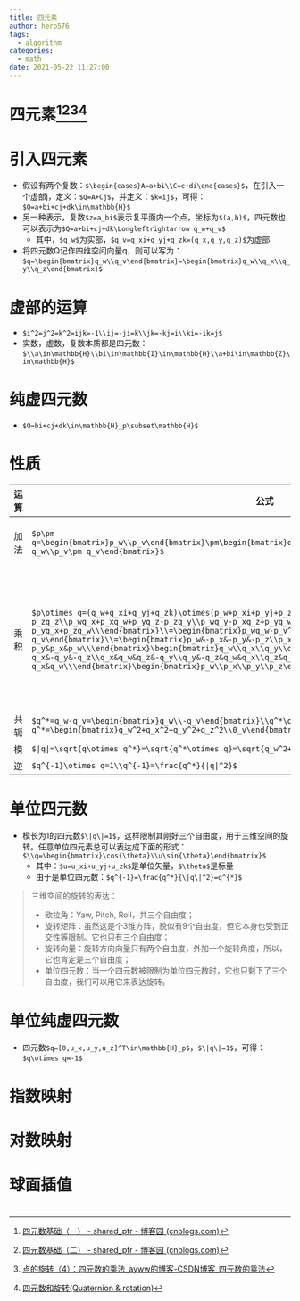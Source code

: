 ```yaml
---
title: 四元素
author: hero576
tags:
  - algorithm
categories:
  - math
date: 2021-05-22 11:27:00
---
```

# 四元素[^1][^2][^3][^4]
[^1]:[四元数基础（一） - shared_ptr - 博客园 (cnblogs.com)](https://www.cnblogs.com/tchenai/p/9767510.html)
[^2]:[四元数基础（二） - shared_ptr - 博客园 (cnblogs.com)](https://www.cnblogs.com/tchenai/p/9775269.html)
[^3]:[点的旋转（4）：四元数的乘法_ayww的博客-CSDN博客_四元数的乘法](https://blog.csdn.net/u011760195/article/details/85382640)
[^4]:[四元数和旋转(Quaternion & rotation)](https://www.cnblogs.com/leixinyue/p/13469155.html)

# 引入四元素
- 假设有两个复数：`$\begin{cases}A=a+bi\\C=c+di\end{cases}$`，在引入一个虚部j，定义：`$Q=A+Cj$`，并定义：`$k=ij$`，可得：`$Q=a+bi+cj+dk\in\mathbb{H}$`
- 另一种表示，复数`$z=a_bi$`表示复平面内一个点，坐标为`$(a,b)$`，四元数也可以表示为`$Q=a+bi+cj+dk\Longleftrightarrow q_w+q_v$`
    - 其中，`$q_w$`为实部，`$q_v=q_xi+q_yj+q_zk=(q_x,q_y,q_z)$`为虚部
- 将四元数Q记作四维空间向量q，则可以写为：`$q=\begin{bmatrix}q_w\\q_v\end{bmatrix}=\begin{bmatrix}q_w\\q_x\\q_y\\q_z\end{bmatrix}$`

# 虚部的运算
- `$i^2=j^2=k^2=ijk=-1\\ij=-ji=k\\jk=-kj=i\\ki=-ik=j$`
- 实数，虚数，复数本质都是四元数：`$\\a\in\mathbb{H}\\bi\in\mathbb{I}\in\mathbb{H}\\a+bi\in\mathbb{Z}\in\mathbb{H}$`

# 纯虚四元数
- `$Q=bi+cj+dk\in\mathbb{H}_p\subset\mathbb{H}$`


# 性质

运算|公式|说明
-|-|-
加法|`$p\pm q=\begin{bmatrix}p_w\\p_v\end{bmatrix}\pm\begin{bmatrix}q_w\\q_v\end{bmatrix}=\begin{bmatrix}p_w\pm  q_w\\p_v\pm q_v\end{bmatrix}$`|交换律:`$p+q=q+p$`<br>结合律：`$p+(q+r)=(p+q)+r$`
乘积|`$p\otimes q=(q_w+q_xi+q_yj+q_zk)\otimes(p_w+p_xi+p_yj+p_zk)\\=\begin{bmatrix}p_wq_w-p_xq_x-p_yq_y-p_zq_z\\p_wq_x+p_xq_w+p_yq_z-p_zq_y\\p_wq_y-p_xq_z+p_yq_w+p_zq_x\\p_wq_z+p_xq_y-p_yq_x+p_zq_w\\\end{bmatrix}\\=\begin{bmatrix}p_wq_w-p_v^Tq_v\\p_wq_v+q_wp_v+p_v\times q_v\end{bmatrix}\\=\begin{bmatrix}p_w&-p_x&-p_y&-p_z\\p_x&p_w&-p_z&p_y\\p_y&p_z&p_w&-p_x\\p_z&-p_y&p_x&p_w\\\end{bmatrix}\begin{bmatrix}q_w\\q_x\\q_y\\q_z\end{bmatrix}\\=p_Lq\\=\begin{bmatrix}q_w&-q_x&-q_y&-q_z\\q_x&q_w&q_z&-q_y\\q_y&-q_z&q_w&q_x\\q_z&q_y&-q_x&q_w\\\end{bmatrix}\begin{bmatrix}p_w\\p_x\\p_y\\p_z\end{bmatrix}\\=q_Rp$`|不满足交换律`$q\otimes p=\neq p\otimes q$`<br>结合律：`$(q\otimes p)\otimes r=q\otimes (p\otimes r)$`<br>分配率：`$q\otimes (p+r)=q\otimes p+q\otimes r$`<br>`$p_Rq_L=q_Lp_R$`
共轭|`$q^*=q_w-q_v=\begin{bmatrix}q_w\\-q_v\end{bmatrix}\\q^*\otimes q=q\otimes q^*=\begin{bmatrix}q_w^2+q_x^2+q_y^2+q_z^2\\0_v\end{bmatrix}\\(p\otimes q)^*=q^*\otimes p^*$`|
模|`$\|q\|=\sqrt{q\otimes q^*}=\sqrt{q^*\otimes q}=\sqrt{q_w^2+q_x^2+q_y^2+q_z^2}$`|
逆|`$q^{-1}\otimes q=1\\q^{-1}=\frac{q^*}{\|q\|^2}$`|

# 单位四元数
- 模长为1的四元数`$\|q\|=1$`，这样限制其刚好三个自由度，用于三维空间的旋转。任意单位四元素总可以表达成下面的形式：`$\\q=\begin{bmatrix}\cos{\theta}\\u\sin{\theta}\end{bmatrix}$`
    - 其中：`$u=u_xi+u_yj+u_zk$`是单位矢量，`$\theta$`是标量
    - 由于是单位四元数：`$q^{-1}=\frac{q^*}{\|q\|^2}=q^{*}$`
    
 
> 三维空间的旋转的表达：
> - 欧拉角：Yaw, Pitch, Roll，共三个自由度；
> - 旋转矩阵：虽然这是个3维方阵，貌似有9个自由度，但它本身也受到正交性等限制。它也只有三个自由度；
> - 旋转向量：旋转方向向量只有两个自由度，外加一个旋转角度，所以，它也肯定是三个自由度；
> - 单位四元数：当一个四元数被限制为单位四元数时，它也只剩下了三个自由度，我们可以用它来表达旋转。

# 单位纯虚四元数
- 四元数`$q=[0,u_x,u_y,u_z]^T\in\mathbb{H}_p$`，`$\|q\|=1$`，可得：`$q\otimes q=-1$`



# 指数映射


# 对数映射

# 球面插值

# 


















